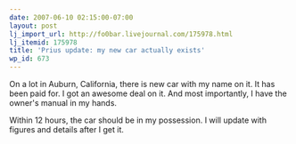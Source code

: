 ```yaml
---
date: 2007-06-10 02:15:00-07:00
layout: post
lj_import_url: http://fo0bar.livejournal.com/175978.html
lj_itemid: 175978
title: 'Prius update: my new car actually exists'
wp_id: 673
---
```

On a lot in Auburn, California, there is new car with my name on it. It has been paid for. I got an awesome deal on it. And most importantly, I have the owner's manual in my hands.

Within 12 hours, the car should be in my possession. I will update with figures and details after I get it.
